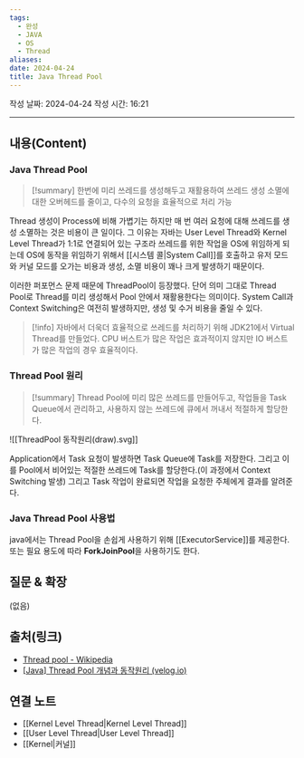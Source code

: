 ```yaml
---
tags:
  - 완성
  - JAVA
  - OS
  - Thread
aliases: 
date: 2024-04-24
title: Java Thread Pool
---
```

작성 날짜: 2024-04-24
작성 시간: 16:21


----
## 내용(Content)

### Java Thread Pool

>[!summary]
> 한번에 미리 쓰레드를 생성해두고 재활용하여 쓰레드 생성 소멸에 대한 오버헤드를 줄이고, 다수의 요청을 효율적으로 처리 가능

Thread 생성이 Process에 비해 가볍기는 하지만 매 번 여러 요청에 대해 쓰레드를 생성 소멸하는 것은 비용이 큰 일이다. 그 이유는 자바는 User Level Thread와 Kernel Level Thread가 1:1로 연결되어 있는 구조라 쓰레드를 위한 작업을 OS에 위임하게 되는데 OS에 동작을 위임하기 위해서 [[시스템 콜|System Call]]를 호출하고 유저 모드와 커널 모드를 오가는 비용과 생성, 소멸 비용이 꽤나 크게 발생하기 때문이다. 

이러한 퍼포먼스 문제 때문에 ThreadPool이 등장했다. 단어 의미 그대로 Thread Pool로 Thread를 미리 생성해서 Pool 안에서 재활용한다는 의미이다. System Call과 Context Switching은 여전히 발생하지만, 생성 및 수거 비용을 줄일 수 있다.

>[!info]
>자바에서 더욱더 효율적으로 쓰레드를 처리하기 위해 JDK21에서 Virtual Thread를 만들었다. CPU 버스트가 많은 작업은 효과적이지 않지만 IO 버스트가 많은 작업의 경우 효율적이다. 

### Thread Pool 원리

>[!summary]
>Thread Pool에 미리 많은 쓰레드를 만들어두고, 작업들을 Task Queue에서 관리하고, 사용하지 않는 쓰레드에 큐에서 꺼내서 적절하게 할당한다.

![[ThreadPool 동작원리(draw).svg]]

Application에서 Task 요청이 발생하면 Task Queue에 Task를 저장한다. 그리고 이를 Pool에서 비어있는 적절한 쓰레드에 Task를 할당한다.(이 과정에서 Context Switching 발생) 그리고 Task 작업이 완료되면 작업을 요청한 주체에게 결과를 알려준다.

### Java Thread Pool 사용법

java에서는 Thread Pool을 손쉽게 사용하기 위해 [[ExecutorService]]를 제공한다. 또는 필요 용도에 따라 **ForkJoinPool**을 사용하기도 한다. 

## 질문 & 확장

(없음)

## 출처(링크)

- [Thread pool - Wikipedia](https://en.wikipedia.org/wiki/Thread_pool)
- [[Java] Thread Pool 개념과 동작원리 (velog.io)](https://velog.io/@haero_kim/Java-Thread-Pool-%EA%B0%9C%EB%85%90%EA%B3%BC-%EB%8F%99%EC%9E%91%EC%9B%90%EB%A6%AC)
## 연결 노트

- [[Kernel Level Thread|Kernel Level Thread]]
- [[User Level Thread|User Level Thread]]
- [[Kernel|커널]]








